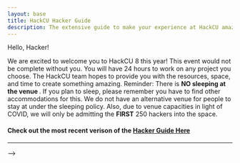 ```yaml
---
layout: base
title: HackCU Hacker Guide
description: The extensive guide to make your experience at HackCU amazing!
---
```


Hello, Hacker!

We are excited to welcome you to HackCU 8 this year! This event would not be complete without you. You will have 24 hours to work on any project you choose. The HackCU team hopes to provide you with the resources, space, and time to create something amazing. Reminder: There is <b>NO sleeping at the venue </b>. If you plan to sleep, please remember you have to find other accommodations for this. We do not have an alternative venue for people to stay at under the sleeping policy. Also, due to venue capacities in light of COVID, we will only be admitting the <b>FIRST</b> 250 hackers into the space.

#### Check out the most recent verison of the [Hacker Guide Here](https://docs.google.com/document/d/e/2PACX-1vS-mrtgropNWl5RvPRYqLBtt3xossLpeTA-qkLmmK49iSkH0KWCK_e7x18ZzcOCwjRRT7_U3W5nzFR6/pub)

----

<!-- ### Date
March 5th and March 6th, 2022 -->

<!-- ### Time 
March 5th: 8:00 AM - March 6th: 4:00 PM.

### Where
>Jennie Smoly Caruthers Biotech Building, 3415 Colorado Ave

>Boulder, CO 80303

### Check-in 
Check-in will be at the South entrance closest to Colorado Ave. You must get a lanyard or badge in order to check-in. 
<p>&nbsp;</p> -->

<!-- ## <u>Before the Event<u>

### What should I Bring :briefcase:

Laptop, chargers, a water bottle, a <b>valid ID</b>, and of course yourself!

### Parking :car:

The JSCBB lot #543 is located on the northwest corner of the building (refer to the map below). Parking in the JSCBB lots is not available for free (unless you have an existing permit for any of those lots). 

Please make other arrangements to get to JSBB on East Campus for 2 days. Carpool with friends and team members if you can! 

If necessary, the HackCU team is providing parking permits for those specific lots, and you can sign up for one here (we have a limited quantity, so permits are given on a first come first serve basis!) 

You must get a permit via [CU parking services](https://cuboulder.pmreserve.com) with the permit code <b>HACK8402</b>. This permit code allows you to get the pass for free. You must do this for both days. Make sure to print out the pass and put it on your vehicle while parking!

![JSCBB Parking](/assets/img/res/jscbb_parking.png "JSCBB") -->

<!-- ### Lyft Code

The Lyft code for this years HackCU is <b> BOULDERHACKCU8 </b>. 



### Check-in :wave:
Check-in will begin at 8:00AM on Saturday March 5th at the South entrance of the JSCBB. <b> You 
must get a badge and lanyard to enter the event</b>. This badge must stay
on for the entire duration of the event. In order to make check-in go smoother, please show us the QR code you got in your email when checking in. You can also find it online at <b>[my.hackcu.org](https://my.hackcu.org)</b>.
<p>&nbsp;</p>

## <u>During the Event<u>

### Opening ceremony
Opening ceremonies will begin at 11:00AM in the JSCBB in Auditorium A115.
Wil will also be live streaming the opening ceremonies to the other 
auditoriums as well.

### Hacking :bulb:
<b>Hacking will only be available from Saturday at 12:00PM to
Sunday at 12:00PM.</b>

HackCU is meant as a time for hackers to work on whatever projects they like
in a low stress, fun, and collaborative environment. This is a great time for
hackers to work on projects from previous events. It's a change to learn a 
new technology.

### Wifi
We will be using CU's WiFi. Use `eduroam` or `UCB Wireless` to leave
`UCB Guest` for people that don't have a CU login.

### Team Size
Teams can be a <b>maximum of 4 people</b>. You can look for teammates in the 
`#general` channel in discord. We will also be hosting a team formation activity
at 9:00AM on Saturday prior to the opening ceremony. Join the `#formingteams` channel on our [discord](https://discord.gg/uFg8sq2Gq9) to meet other hackers and potential team members before the event

### Submissions

Keep in mind that hacking ends on <b>Sunday at 12:00PM</b>. You can submit
your projects on Devpost before then.

<b>Submit your projects here:</b> Click <b>[here](https://hackcu-vi.devpost.com/)</b> for 
the HackCU VI Devpost.
Make sure you select University of Colorado Boulder as the event you are participating in.

### Discord :exclamation:
Join the HackCU Discord <b>[here](https://discord.gg/uFg8sq2Gq9)</b>. Once signed up, join the `#announcments` channel. We will be posting all
announcements and side events in the `#announcments` channel. If you are not invited, please let
us know when you arrive at the venue! Here are the channels:

- `#announcements`: We will be using this to announce our intro talks, food being served and stuff about HackCU. :loudspeaker:
- `#mentors`: Mentors will hangout here!
- `#introductions`: Talk about HackCU and get to know each other! 
- `#ask-an-organizer`: Ask a hackCU 8 organizer your burning questions!
- `#team-formation`: Post here if you are looking for teammates or a team to join! :busts_in_silhouette:
 - `#random-chat`: THE GIPHY channel (jk, say whatever there) <!--`if (message.randomness > 0.5): message.post(#random)` -->
<!-- - `#job-chat`: Post your Linkedin so that recruiters can find you! Also a great place to discuss job-hunting strategy with fellow hackers!
- `#memes`: Drop your best appropriate memes here to destress!
- `#Meeting Room`: A VC channel and a great place to chat with your fellow hackers prior to the event.

### Mentors 
We will have mentors around to help you at on your projects! Mentors will be
hanging out on Discord `#mentors` channel, at their mentor table and around the
venue where you are more than welcome to ask any questins about your project
and they will be abel to help you find a solution. -->

<!-- -----


### Rules :point_left:

**The #1 rule is "Be respectful"**.

Please read [HackCU's code of conduct](https://pages.hackcu.org/code_conduct/) and [MLH's code of conduct](https://static.mlh.io/docs/mlh-code-of-conduct.pdf). We require all hackers to abide by these rules. Also read the rules of the competition in our [live page](https://hackcu.org/live/rules).

### Sponsor challenges and tracks
Some of our sponsors have already uploaded their challenges. Check them out now in our live page: [Prizes](https://hackcu.org/live/prizes).

### Hardware :wrench:

More Info regarding the availability of hardware coming soon! 

### Preliminary Schedule :alarm_clock:

{% include sections/schedule.md %}


### Schedule 
You can find an updated schedule hclearere:
<b>[live.hackcu.org](https://hackcu.org/live/)</b>
 -->

<!-- ### Workshops :computer:

{% include sections/workshops.md %}


### Need Help? Mentors! :raised_hand: 

Need help? Go to the `#mentors` channel on discord!

### Project Submissions :trophy:

Please submit your projects on our [Devpost](https://hackcu8.devpost.com/) by **March 6th at 12:00 PM**.  Also remember to opt-in for any sponsor prizes that you are eligible for. **Submit early, you can edit your submission!**

Our judging will take place expo style. You should still demo your project even if you're not finished. 

-----

## Connect with Us :camera:

Make sure to tag social media posts related to the event with **\#HackCU**. We'll be featuring your posts and highlights from the event on our [Instagram](https://www.instagram.com/hackcu/?hl=en), [Twitter](https://twitter.com/hackcu), and [Facebook](https://www.facebook.com/HackCU/). 

-----

## Links you need!

- Our website: [hackcu.org](https://hackcu.org)
- Live page: [live.hackcu.org](https://hackcu.org/live/)
- discord: [hackcu.slack.com](https://discord.gg/uFg8sq2Gq9)
- Devpost: [hackcu-vi.devpost.com](https://hackcu8.devpost.com/)
- Check-in QR: [my.hackcu.org](https://my.hackcu.org)

-----

## More questions?

Check out our [FAQ](https://hackcu.org/#faq) or email us at [contact@hackcu.org](mailto:contact@hackcu.org)! You can also reach out to us on our [Twitter](https://twitter.com/hackcu), [Facebook](https://www.facebook.com/HackCU/), or [Instagram](https://www.instagram.com/hackcu/).
 --> -->
